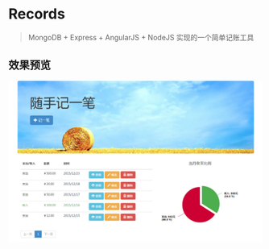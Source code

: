 # Records
> MongoDB + Express + AngularJS + NodeJS 实现的一个简单记账工具

## 效果预览

![demo](https://github.com/Chensonghao/Records/blob/master/public/images/demo.jpg)
